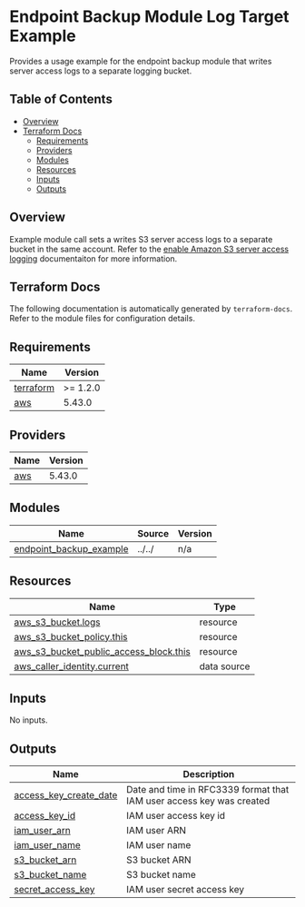 # Endpoint Backup Module Log Target Example
Provides a usage example for the endpoint backup module that writes server access logs to a separate logging bucket.

## Table of Contents
- [Overview](#overview)
- [Terraform Docs](#terraform-docs)
  - [Requirements](#requirements)
  - [Providers](#providers)
  - [Modules](#modules)
  - [Resources](#resources)
  - [Inputs](#inputs)
  - [Outputs](#outputs)

## Overview
Example module call sets a writes S3 server access logs to a separate bucket in the same account. Refer to the [enable Amazon S3 server access logging](https://docs.aws.amazon.com/AmazonS3/latest/userguide/enable-server-access-logging.html) documentaiton for more information.

## Terraform Docs
The following documentation is automatically generated by `terraform-docs`. Refer to the module files for configuration details.

<!-- BEGINNING OF PRE-COMMIT-TERRAFORM DOCS HOOK -->
## Requirements

| Name | Version |
|------|---------|
| <a name="requirement_terraform"></a> [terraform](#requirement\_terraform) | >= 1.2.0 |
| <a name="requirement_aws"></a> [aws](#requirement\_aws) | 5.43.0 |

## Providers

| Name | Version |
|------|---------|
| <a name="provider_aws"></a> [aws](#provider\_aws) | 5.43.0 |

## Modules

| Name | Source | Version |
|------|--------|---------|
| <a name="module_endpoint_backup_example"></a> [endpoint\_backup\_example](#module\_endpoint\_backup\_example) | ../../ | n/a |

## Resources

| Name | Type |
|------|------|
| [aws_s3_bucket.logs](https://registry.terraform.io/providers/hashicorp/aws/5.43.0/docs/resources/s3_bucket) | resource |
| [aws_s3_bucket_policy.this](https://registry.terraform.io/providers/hashicorp/aws/5.43.0/docs/resources/s3_bucket_policy) | resource |
| [aws_s3_bucket_public_access_block.this](https://registry.terraform.io/providers/hashicorp/aws/5.43.0/docs/resources/s3_bucket_public_access_block) | resource |
| [aws_caller_identity.current](https://registry.terraform.io/providers/hashicorp/aws/5.43.0/docs/data-sources/caller_identity) | data source |

## Inputs

No inputs.

## Outputs

| Name | Description |
|------|-------------|
| <a name="output_access_key_create_date"></a> [access\_key\_create\_date](#output\_access\_key\_create\_date) | Date and time in RFC3339 format that IAM user access key was created |
| <a name="output_access_key_id"></a> [access\_key\_id](#output\_access\_key\_id) | IAM user access key id |
| <a name="output_iam_user_arn"></a> [iam\_user\_arn](#output\_iam\_user\_arn) | IAM user ARN |
| <a name="output_iam_user_name"></a> [iam\_user\_name](#output\_iam\_user\_name) | IAM user name |
| <a name="output_s3_bucket_arn"></a> [s3\_bucket\_arn](#output\_s3\_bucket\_arn) | S3 bucket ARN |
| <a name="output_s3_bucket_name"></a> [s3\_bucket\_name](#output\_s3\_bucket\_name) | S3 bucket name |
| <a name="output_secret_access_key"></a> [secret\_access\_key](#output\_secret\_access\_key) | IAM user secret access key |
<!-- END OF PRE-COMMIT-TERRAFORM DOCS HOOK -->
